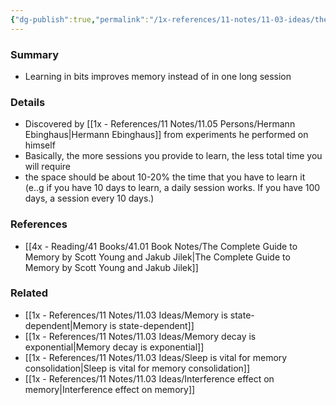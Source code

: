 ```yaml
---
{"dg-publish":true,"permalink":"/1x-references/11-notes/11-03-ideas/the-spacing-effect-in-memory/","dgShowBacklinks":false}
---
```



### Summary
- Learning in bits improves memory instead of in one long session

### Details
- Discovered by [[1x - References/11 Notes/11.05 Persons/Hermann Ebinghaus\|Hermann Ebinghaus]] from experiments he performed on himself
- Basically, the more sessions you provide to learn, the less total time you will require
- the space should be about 10-20% the time that you have to learn it (e..g if you have 10 days to learn, a daily session works. If you have 100 days, a session every 10 days.)

### References
- [[4x - Reading/41 Books/41.01 Book Notes/The Complete Guide to Memory by Scott Young and Jakub Jilek\|The Complete Guide to Memory by Scott Young and Jakub Jilek]]

### Related
- [[1x - References/11 Notes/11.03 Ideas/Memory is state-dependent\|Memory is state-dependent]]
- [[1x - References/11 Notes/11.03 Ideas/Memory decay is exponential\|Memory decay is exponential]]
- [[1x - References/11 Notes/11.03 Ideas/Sleep is vital for memory consolidation\|Sleep is vital for memory consolidation]]
- [[1x - References/11 Notes/11.03 Ideas/Interference effect on memory\|Interference effect on memory]]